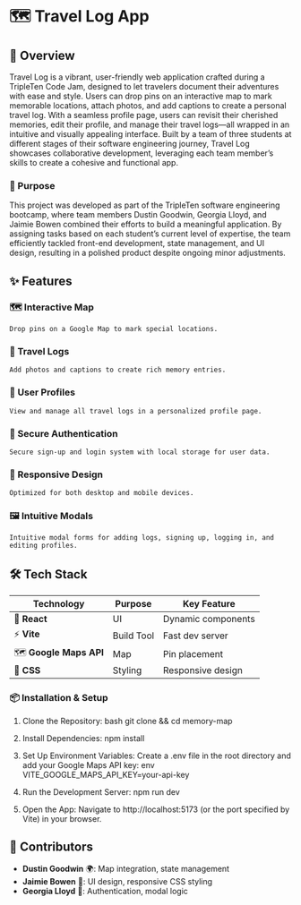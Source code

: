 # 🗺️ Travel Log App

## 📖 Overview
Travel Log is a vibrant, user-friendly web application crafted during a TripleTen Code Jam, designed to let travelers document their adventures with ease and style. Users can drop pins on an interactive map to mark memorable locations, attach photos, and add captions to create a personal travel log. With a seamless profile page, users can revisit their cherished memories, edit their profile, and manage their travel logs—all wrapped in an intuitive and visually appealing interface. Built by a team of three students at different stages of their software engineering journey, Travel Log showcases collaborative development, leveraging each team member’s skills to create a cohesive and functional app.

### 🎯 Purpose
This project was developed as part of the TripleTen software engineering bootcamp, where team members Dustin Goodwin, Georgia Lloyd, and Jaimie Bowen combined their efforts to build a meaningful application. By assigning tasks based on each student’s current level of expertise, the team efficiently tackled front-end development, state management, and UI design, resulting in a polished product despite ongoing minor adjustments.

## ✨ Features
### 🗺️ Interactive Map
    Drop pins on a Google Map to mark special locations.
### 📸 Travel Logs
    Add photos and captions to create rich memory entries.
### 👤 User Profiles
    View and manage all travel logs in a personalized profile page.
### 🔐 Secure Authentication
    Secure sign-up and login system with local storage for user data.
### 📱 Responsive Design
    Optimized for both desktop and mobile devices.
### 🖼️ Intuitive Modals
    Intuitive modal forms for adding logs, signing up, logging in, and editing profiles.

## 🛠️ Tech Stack
|      **Technology**     | **Purpose** |   **Key Feature**  |
|-------------------------|-------------|--------------------|
| 📝 **React**           | UI          | Dynamic components |
| ⚡ **Vite**            | Build Tool  | Fast dev server    |
| 🗺️ **Google Maps API** | Map         | Pin placement      |
| 🎨 **CSS**             | Styling     | Responsive design  |

### 📦 Installation & Setup
1. Clone the Repository:
    bash
    git clone <repository-url> && cd memory-map

2. Install Dependencies:
    npm install

3. Set Up Environment Variables:
    Create a .env file in the root directory and add your Google Maps API key:
    env
    VITE_GOOGLE_MAPS_API_KEY=your-api-key

4. Run the Development Server:
    npm run dev

5. Open the App:
    Navigate to http://localhost:5173 (or the port specified by Vite) in your browser.

## 👥 Contributors
- **Dustin Goodwin** 🌍: Map integration, state management
- **Jaimie Bowen** 🎨: UI design, responsive CSS styling
- **Georgia Lloyd** 🔐: Authentication, modal logic